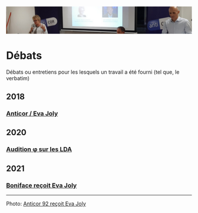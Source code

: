 ![image-mise-en-avant](../_aux/joly92.png)

# Débats 

Débats ou entretiens pour les lesquels un travail a été fourni (tel que, le verbatim)

## 2018
### [Anticor / Eva Joly](anticor92joly.md)

## 2020
### [Audition φ sur les LDA](https://github.com/francoise-nicolas/audition-phi)

## 2021
### [Boniface reçoit Eva Joly](jolyboniface.md)

---
Photo: [Anticor 92 reçoit Eva Joly](attrib.md#joly92)

